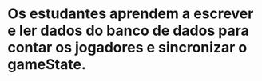 ﻿# Os estudantes aprendem a escrever e ler dados do banco de dados para contar os jogadores e sincronizar o gameState.
